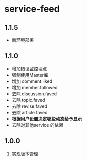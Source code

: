 # service-feed

## 1.1.5
- 新环境部署

## 1.1.0

- 增加错误监控埋点
- 强制使用Master库
- 增加 comment.liked
- 增加 member.followed
- 去除 discussion.faved
- 去除 topic.faved
- 去除 revise.faved
- 去除 article.faved
- **根据用户设置决定哪些动态给予显示**
- 去除对其他service 的依赖

## 1.0.0
1. 实现版本管理
